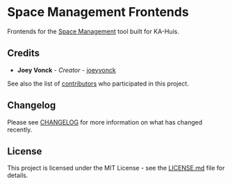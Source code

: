 # Space Management Frontends

Frontends for the [Space Management]() tool built for KA-Huis.

## Credits

* **Joey Vonck** - _Creator_ - [joeyvonck](https://github.com/joeyvonck)

See also the list of [contributors](https://github.com/space-management-frontends/graphs/contributors) who participated in this project.

## Changelog

Please see [CHANGELOG](CHANGELOG-2.0.md) for more information on what has changed recently.

## License

This project is licensed under the MIT License - see the [LICENSE.md](LICENSE.md) file for details.
